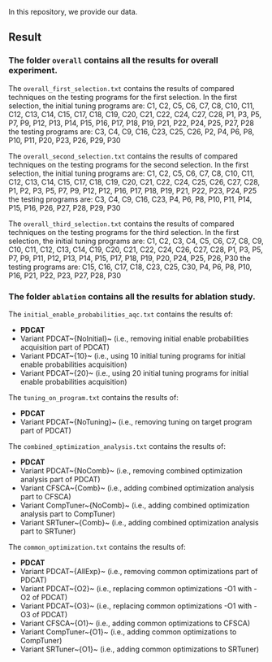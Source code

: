 In this repository, we provide our data.


## Result


### The folder `overall` contains all the results for overall experiment.

The `overall_first_selection.txt` contains the results of compared techniques on the testing programs for the first selection.
In the first selection, the initial tuning programs are:
C1, C2, C5, C6, C7, C8, C10, C11, C12, C13, C14, C15, C17, C18, C19, C20, C21, C22, C24, C27, C28,
P1, P3, P5, P7, P9, P12, P13, P14, P15, P16, P17, P18, P19, P21, P22, P24, P25, P27, P28
the testing programs are: 
C3, C4, C9, C16, C23, C25, C26, P2, P4, P6, P8, P10, P11, P20, P23, P26, P29, P30

The `overall_second_selection.txt` contains the results of compared techniques on the testing programs for the second selection.
In the first selection, the initial tuning programs are:
C1, C2, C5, C6, C7, C8, C10, C11, C12, C13, C14, C15, C17, C18, C19, C20, C21, C22, C24, C25, C26, 
C27, C28, P1, P2, P3, P5, P7, P9, P12, P12, P16, P17, P18, P19, P21, P22, P23, P24, P25
the testing programs are: 
C3, C4, C9, C16, C23, P4, P6, P8, P10, P11, P14, P15, P16, P26, P27, P28, P29, P30

The `overall_third_selection.txt` contains the results of compared techniques on the testing programs for the third selection.
In the first selection, the initial tuning programs are:
C1, C2, C3, C4, C5, C6, C7, C8, C9, C10, C11, C12, C13, C14, C19, C20, C21, C22, C24, C26, C27, C28,
P1, P3, P5, P7, P9, P11, P12, P13, P14, P15, P17, P18, P19, P20, P24, P25, P26, P30
the testing programs are: 
C15, C16, C17, C18, C23, C25, C30, P4, P6, P8, P10, P16, P21, P22, P23, P27, P28, P30

### The folder `ablation` contains all the results for ablation study.

The `initial_enable_probabilities_aqc.txt` contains the results of:

- **PDCAT** 
- Variant PDCAT~{NoInitial}~ (i.e., removing initial enable probabilities acquisition part of PDCAT)
- Variant PDCAT~{10}~  (i.e., using 10 initial tuning programs for initial enable probabilities acquisition)
- Variant PDCAT~{20}~ (i.e., using 20 initial tuning programs for initial enable probabilities acquisition)

The `tuning_on_program.txt` contains the results of:

- **PDCAT**
- Variant PDCAT~{NoTuning}~ (i.e., removing tuning on target program part of PDCAT)

The `combined_optimization_analysis.txt` contains the results of:

- **PDCAT**
-  Variant PDCAT~{NoComb}~  (i.e., removing combined optimization analysis part of PDCAT)
-  Variant CFSCA~{Comb}~  (i.e., adding combined optimization analysis part to CFSCA)
-  Variant CompTuner~{NoComb}~  (i.e., adding combined optimization analysis part to CompTuner)
-  Variant SRTuner~{Comb}~  (i.e., adding combined optimization analysis part to SRTuner)

The `common_optimization.txt` contains the results of:

- **PDCAT**
- Variant PDCAT~{AllExp}~ (i.e., removing common optimizations part of PDCAT)
- Variant PDCAT~{O2}~ (i.e., replacing common optimizations -O1 with -O2 of PDCAT)
- Variant PDCAT~{O3}~ (i.e., replacing common optimizations -O1 with -O3 of PDCAT)
- Variant CFSCA~{O1}~ (i.e., adding common optimizations to CFSCA)
- Variant CompTuner~{O1}~ (i.e., adding common optimizations to CompTuner)
- Variant SRTuner~{O1}~ (i.e., adding common optimizations to SRTuner)

